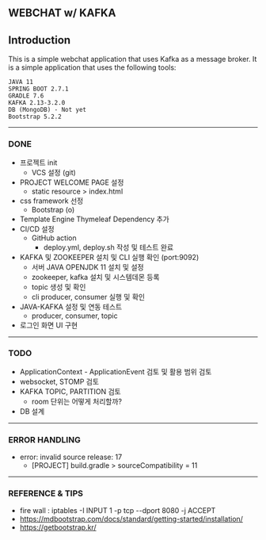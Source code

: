## WEBCHAT w/ KAFKA 



## Introduction

This is a simple webchat application that uses Kafka as a message broker. It is a simple application that uses the following tools:
```
JAVA 11
SPRING BOOT 2.7.1
GRADLE 7.6
KAFKA 2.13-3.2.0
DB (MongoDB) - Not yet
Bootstrap 5.2.2
```

---

### DONE

* 프로젝트 init
  - VCS 설정 (git)
* PROJECT WELCOME PAGE 설정
  - static resource > index.html
* css framework 선정
  - Bootstrap (o)
* Template Engine Thymeleaf Dependency 추가
* CI/CD 설정
  - GitHub action
    +  deploy.yml, deploy.sh 작성 및 테스트 완료
* KAFKA 및 ZOOKEEPER 설치 및 CLI 실행 확인 (port:9092)
  - 서버 JAVA OPENJDK 11 설치 및 설정
  - zookeeper, kafka 설치 및 시스템데몬 등록
  - topic 생성 및 확인
  - cli producer, consumer 실행 및 확인
* JAVA-KAFKA 설정 및 연동 테스트
  - producer, consumer, topic
* 로그인 화면 UI 구현

---

### TODO


* ApplicationContext - ApplicationEvent 검토 및 활용 범위 검토  
* websocket, STOMP 검토
* KAFKA TOPIC, PARTITION 검토 
  - room 단위는 어떻게 처리할까?
* DB 설계


---

### ERROR HANDLING


* error: invalid source release: 17
  - [PROJECT] build.gradle > sourceCompatibility = 11
  

---

### REFERENCE & TIPS

* fire wall : iptables -I INPUT 1 -p tcp --dport 8080 -j ACCEPT
* https://mdbootstrap.com/docs/standard/getting-started/installation/ 
* https://getbootstrap.kr/


